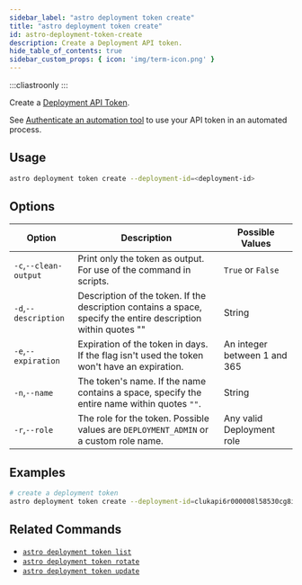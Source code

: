 ```yaml
---
sidebar_label: "astro deployment token create"
title: "astro deployment token create"
id: astro-deployment-token-create
description: Create a Deployment API token.
hide_table_of_contents: true
sidebar_custom_props: { icon: 'img/term-icon.png' }
---
```


:::cliastroonly
:::

Create a [Deployment API Token](deployment-api-tokens.md).

See [Authenticate an automation tool](automation-authentication.md) to use your API token in an automated process.

## Usage

```sh
astro deployment token create --deployment-id=<deployment-id>
```

## Options

| Option                         | Description                                                                            | Possible Values                                                                |
| ------------------------------ | -------------------------------------------------------------------------------------- | ------------------------------------------------------------------------------ |
| `-c`,`--clean-output`           |    Print only the token as output. For use of the command in scripts.                                                | `True` or `False` |
| `-d`,`--description`           |    Description of the token. If the description contains a space, specify the entire description within quotes ""                                                | String |
| `-e`,`--expiration`           |    Expiration of the token in days. If the flag isn't used the token won't have an expiration.                                                | An integer between 1 and 365 |
| `-n`,`--name`           |    The token's name. If the name contains a space, specify the entire name within quotes `""`.                                                | String |
| `-r`,`--role`           |    The role for the token. Possible values are `DEPLOYMENT_ADMIN` or a custom role name.                                                | Any valid Deployment role |

## Examples

```bash
# create a deployment token
astro deployment token create --deployment-id=clukapi6r000008l58530cg8i
```

## Related Commands

- [`astro deployment token list`](cli/astro-deployment-token-list.md)
- [`astro deployment token rotate`](cli/astro-deployment-token-rotate.md)
- [`astro deployment token update`](cli/astro-deployment-token-update.md)